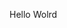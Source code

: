 Hello Wolrd








































































































































































































































































































































































































































































































































































































































































































































































































































































































































































































































































































































































































































































































































































































































































































































































































































































